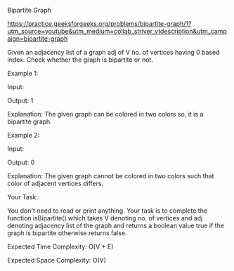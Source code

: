 Bipartite Graph

https://practice.geeksforgeeks.org/problems/bipartite-graph/1?utm_source=youtube&utm_medium=collab_striver_ytdescription&utm_campaign=bipartite-graph

Given an adjacency list of a graph adj  of V no. of vertices having 0 based index. Check whether the graph is bipartite or not.
 

Example 1:

Input: 

Output: 1

Explanation: The given graph can be colored  in two colors so, it is a bipartite graph.

Example 2:

Input:

Output: 0

Explanation: The given graph cannot be colored in two colors such that color of adjacent vertices differs. 
 

Your Task:

You don't need to read or print anything. Your task is to complete the function isBipartite() which takes V denoting no. of vertices and adj denoting adjacency list of the graph and returns a boolean value true if the graph is bipartite otherwise returns false.
 

Expected Time Complexity: O(V + E)

Expected Space Complexity: O(V)
